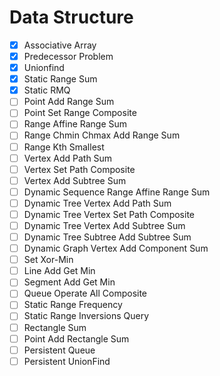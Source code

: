 # Data Structure

- [x] Associative Array
- [x] Predecessor Problem
- [x] Unionfind
- [x] Static Range Sum
- [x] Static RMQ
- [ ] Point Add Range Sum
- [ ] Point Set Range Composite
- [ ] Range Affine Range Sum
- [ ] Range Chmin Chmax Add Range Sum
- [ ] Range Kth Smallest
- [ ] Vertex Add Path Sum
- [ ] Vertex Set Path Composite
- [ ] Vertex Add Subtree Sum
- [ ] Dynamic Sequence Range Affine Range Sum
- [ ] Dynamic Tree Vertex Add Path Sum
- [ ] Dynamic Tree Vertex Set Path Composite
- [ ] Dynamic Tree Vertex Add Subtree Sum
- [ ] Dynamic Tree Subtree Add Subtree Sum
- [ ] Dynamic Graph Vertex Add Component Sum
- [ ] Set Xor-Min
- [ ] Line Add Get Min
- [ ] Segment Add Get Min
- [ ] Queue Operate All Composite
- [ ] Static Range Frequency
- [ ] Static Range Inversions Query
- [ ] Rectangle Sum
- [ ] Point Add Rectangle Sum
- [ ] Persistent Queue
- [ ] Persistent UnionFind
